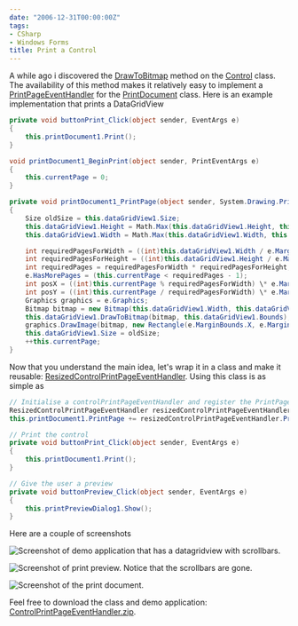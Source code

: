 ```yaml
---
date: "2006-12-31T00:00:00Z"
tags:
- CSharp
- Windows Forms
title: Print a Control
---
```

A while ago i discovered the [DrawToBitmap](http://msdn2.microsoft.com/en-us/library/system.windows.forms.control.drawtobitmap.aspx) method on the [Control](http://msdn2.microsoft.com/en-us/library/system.windows.forms.control.aspx) class. The availability of this method makes it relatively easy to implement a [PrintPageEventHandler](http://msdn2.microsoft.com/en-us/library/system.drawing.printing.printpageeventhandler.aspx) for the [PrintDocument](http://msdn2.microsoft.com/en-us/library/system.drawing.printing.printdocument.aspx) class. Here is an example implementation that prints a DataGridView

```csharp
private void buttonPrint_Click(object sender, EventArgs e)
{
	this.printDocument1.Print();
}

void printDocument1_BeginPrint(object sender, PrintEventArgs e)
{
	this.currentPage = 0;
}

private void printDocument1_PrintPage(object sender, System.Drawing.Printing.PrintPageEventArgs e)
{
	Size oldSize = this.dataGridView1.Size;
	this.dataGridView1.Height = Math.Max(this.dataGridView1.Height, this.dataGridView1.PreferredSize.Height);
	this.dataGridView1.Width = Math.Max(this.dataGridView1.Width, this.dataGridView1.PreferredSize.Width);

	int requiredPagesForWidth = ((int)this.dataGridView1.Width / e.MarginBounds.Width) + 1;
	int requiredPagesForHeight = ((int)this.dataGridView1.Height / e.MarginBounds.Height) + 1;
	int requiredPages = requiredPagesForWidth * requiredPagesForHeight;
	e.HasMorePages = (this.currentPage < requiredPages - 1); 
	int posX = ((int)this.currentPage % requiredPagesForWidth) \* e.MarginBounds.Width; 
	int posY = ((int)this.currentPage / requiredPagesForWidth) \* e.MarginBounds.Height; 
	Graphics graphics = e.Graphics; 
	Bitmap bitmap = new Bitmap(this.dataGridView1.Width, this.dataGridView1.Height); 
	this.dataGridView1.DrawToBitmap(bitmap, this.dataGridView1.Bounds); 
	graphics.DrawImage(bitmap, new Rectangle(e.MarginBounds.X, e.MarginBounds.Y, e.MarginBounds.Width, e.MarginBounds.Height), new Rectangle(posX, posY, e.MarginBounds.Width, e.MarginBounds.Height), GraphicsUnit.Pixel); 
	this.dataGridView1.Size = oldSize; 
	++this.currentPage; 
}
``` 

Now that you understand the main idea, let's wrap it in a class and make it reusable: [ResizedControlPrintPageEventHandler](http://www.timvw.be/wp-content/code/csharp/ResizedControlPrintPageEventHandler.txt). Using this class is as simple as

```csharp
// Initialise a controlPrintPageEventHandler and register the PrintPage method...
ResizedControlPrintPageEventHandler resizedControlPrintPageEventHandler = new ResizedControlPrintPageEventHandler(this.dataGridView1);
this.printDocument1.PrintPage += resizedControlPrintPageEventHandler.PrintPage;

// Print the control
private void buttonPrint_Click(object sender, EventArgs e)
{
	this.printDocument1.Print();
}

// Give the user a preview
private void buttonPreview_Click(object sender, EventArgs e)
{
	this.printPreviewDialog1.Show();
}
```

Here are a couple of screenshots

![Screenshot of demo application that has a datagridview with scrollbars.](http://www.timvw.be/wp-content/images/print-datagridview1.gif)
  
![Screenshot of print preview. Notice that the scrollbars are gone.](http://www.timvw.be/wp-content/images/print-datagridview2.gif)
  
![Screenshot of the print document.](http://www.timvw.be/wp-content/images/print-datagridview3.gif)

Feel free to download the class and demo application: [ControlPrintPageEventHandler.zip](http://www.timvw.be/wp-content/code/csharp/ControlPrintPageEventHandler.zip).
